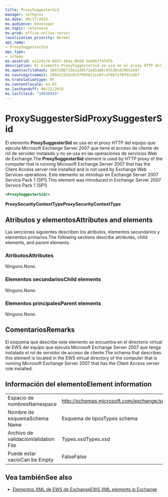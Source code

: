 ```yaml
---
title: ProxySuggesterSid
manager: sethgros
ms.date: 09/17/2015
ms.audience: Developer
ms.topic: reference
ms.prod: office-online-server
localization_priority: Normal
api_name:
- ProxySuggesterSid
api_type:
- schema
ms.assetid: e1229cf4-8957-4b4a-8b9d-3e956ff9fd7b
description: El elemento ProxySuggesterSid se usa en el proxy HTTP del equipo que ejecuta Microsoft Exchange Server 2007 que tiene el acceso de cliente de rol de servidor instalado y no se usa en las operaciones de servicios Web de Exchange. Este elemento se introdujo en Exchange Server 2007 Service Pack 1 (SP1).
ms.openlocfilehash: 380729bf13e2a30572e85a86c93530c02965a987
ms.sourcegitcommit: 34041125dc8c5f993b21cebfc4f8b72f0fd2cb6f
ms.translationtype: MT
ms.contentlocale: es-ES
ms.lasthandoff: 06/25/2018
ms.locfileid: "19836919"
---
```

# <a name="proxysuggestersid"></a><span data-ttu-id="be86c-104">ProxySuggesterSid</span><span class="sxs-lookup"><span data-stu-id="be86c-104">ProxySuggesterSid</span></span>

<span data-ttu-id="be86c-105">El elemento **ProxySuggesterSid** se usa en el proxy HTTP del equipo que ejecuta Microsoft Exchange Server 2007 que tiene el acceso de cliente de rol de servidor instalado y no se usa en las operaciones de servicios Web de Exchange.</span><span class="sxs-lookup"><span data-stu-id="be86c-105">The **ProxySuggesterSid** element is used by HTTP proxy of the computer that is running Microsoft Exchange Server 2007 that has the Client Access server role installed and is not used by Exchange Web Services operations.</span></span> <span data-ttu-id="be86c-106">Este elemento se introdujo en Exchange Server 2007 Service Pack 1 (SP1).</span><span class="sxs-lookup"><span data-stu-id="be86c-106">This element was introduced in Exchange Server 2007 Service Pack 1 (SP1).</span></span> 
  
```xml
<ProxySuggesterSid/>
```

 <span data-ttu-id="be86c-107">**ProxySecurityContextType**</span><span class="sxs-lookup"><span data-stu-id="be86c-107">**ProxySecurityContextType**</span></span>
## <a name="attributes-and-elements"></a><span data-ttu-id="be86c-108">Atributos y elementos</span><span class="sxs-lookup"><span data-stu-id="be86c-108">Attributes and elements</span></span>

<span data-ttu-id="be86c-109">Las secciones siguientes describen los atributos, elementos secundarios y elementos primarios.</span><span class="sxs-lookup"><span data-stu-id="be86c-109">The following sections describe attributes, child elements, and parent elements.</span></span>
  
### <a name="attributes"></a><span data-ttu-id="be86c-110">Atributos</span><span class="sxs-lookup"><span data-stu-id="be86c-110">Attributes</span></span>

<span data-ttu-id="be86c-111">Ninguno.</span><span class="sxs-lookup"><span data-stu-id="be86c-111">None.</span></span>
  
### <a name="child-elements"></a><span data-ttu-id="be86c-112">Elementos secundarios</span><span class="sxs-lookup"><span data-stu-id="be86c-112">Child elements</span></span>

<span data-ttu-id="be86c-113">Ninguno.</span><span class="sxs-lookup"><span data-stu-id="be86c-113">None.</span></span>
  
### <a name="parent-elements"></a><span data-ttu-id="be86c-114">Elementos principales</span><span class="sxs-lookup"><span data-stu-id="be86c-114">Parent elements</span></span>

<span data-ttu-id="be86c-115">Ninguno.</span><span class="sxs-lookup"><span data-stu-id="be86c-115">None.</span></span>
  
## <a name="remarks"></a><span data-ttu-id="be86c-116">Comentarios</span><span class="sxs-lookup"><span data-stu-id="be86c-116">Remarks</span></span>

<span data-ttu-id="be86c-117">El esquema que describe este elemento se encuentra en el directorio virtual de EWS del equipo que ejecuta Microsoft Exchange Server 2007 que tenga instalado el rol de servidor de acceso de cliente.</span><span class="sxs-lookup"><span data-stu-id="be86c-117">The schema that describes this element is located in the EWS virtual directory of the computer that is running Microsoft Exchange Server 2007 that has the Client Access server role installed.</span></span>
  
## <a name="element-information"></a><span data-ttu-id="be86c-118">Información del elemento</span><span class="sxs-lookup"><span data-stu-id="be86c-118">Element information</span></span>

|||
|:-----|:-----|
|<span data-ttu-id="be86c-119">Espacio de nombres</span><span class="sxs-lookup"><span data-stu-id="be86c-119">Namespace</span></span>  <br/> |http://schemas.microsoft.com/exchange/services/2006/types  <br/> |
|<span data-ttu-id="be86c-120">Nombre de esquema</span><span class="sxs-lookup"><span data-stu-id="be86c-120">Schema Name</span></span>  <br/> |<span data-ttu-id="be86c-121">Esquema de tipos</span><span class="sxs-lookup"><span data-stu-id="be86c-121">Types schema</span></span>  <br/> |
|<span data-ttu-id="be86c-122">Archivo de validación</span><span class="sxs-lookup"><span data-stu-id="be86c-122">Validation File</span></span>  <br/> |<span data-ttu-id="be86c-123">Types.xsd</span><span class="sxs-lookup"><span data-stu-id="be86c-123">Types.xsd</span></span>  <br/> |
|<span data-ttu-id="be86c-124">Puede estar vacío</span><span class="sxs-lookup"><span data-stu-id="be86c-124">Can be Empty</span></span>  <br/> |<span data-ttu-id="be86c-125">False</span><span class="sxs-lookup"><span data-stu-id="be86c-125">False</span></span>  <br/> |
   
## <a name="see-also"></a><span data-ttu-id="be86c-126">Vea también</span><span class="sxs-lookup"><span data-stu-id="be86c-126">See also</span></span>



- [<span data-ttu-id="be86c-127">Elementos XML de EWS de Exchange</span><span class="sxs-lookup"><span data-stu-id="be86c-127">EWS XML elements in Exchange</span></span>](ews-xml-elements-in-exchange.md)

